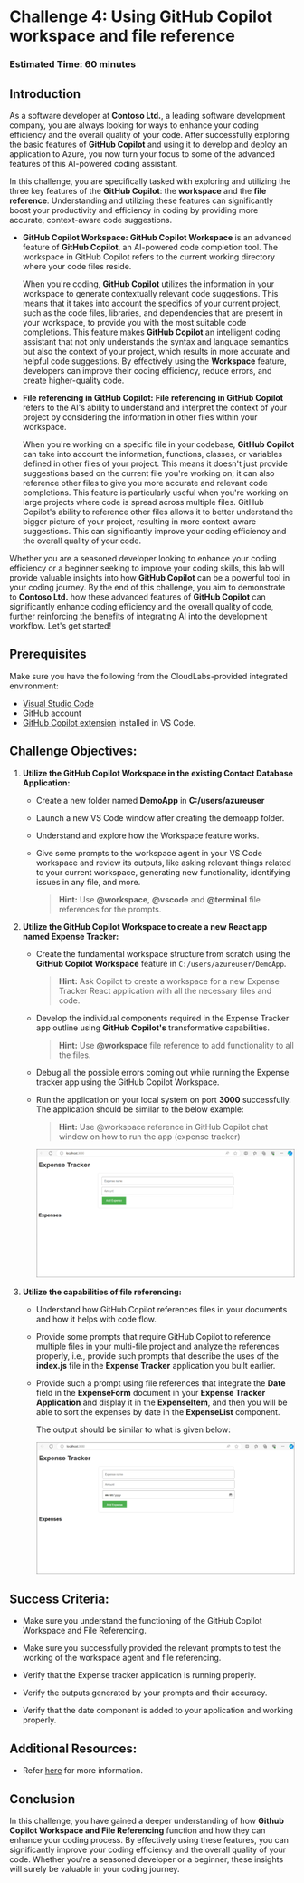 # Challenge 4: Using GitHub Copilot workspace and file reference

### Estimated Time: 60 minutes

## Introduction

As a software developer at **Contoso Ltd.**, a leading software development company, you are always looking for ways to enhance your coding efficiency and the overall quality of your code. After successfully exploring the basic features of **GitHub Copilot** and using it to develop and deploy an application to Azure, you now turn your focus to some of the advanced features of this AI-powered coding assistant.

In this challenge, you are specifically tasked with exploring and utilizing the three key features of the **GitHub Copilot**: the **workspace** and the **file reference**. Understanding and utilizing these features can significantly boost your productivity and efficiency in coding by providing more accurate, context-aware code suggestions.

- **GitHub Copilot Workspace:** **GitHub Copilot Workspace** is an advanced feature of **GitHub Copilot**, an AI-powered code completion tool. The workspace in GitHub Copilot refers to the current working directory where your code files reside.

   When you're coding, **GitHub Copilot** utilizes the information in your workspace to generate contextually relevant code suggestions. This means that it takes into account the specifics of your current project, such as the code files, libraries, and dependencies that are present in your workspace, to provide you with the most suitable code completions. This feature makes **GitHub Copilot** an intelligent coding assistant that not only understands the syntax and language semantics but also the context of your project, which results in more accurate and helpful code suggestions.
   By effectively using the **Workspace** feature, developers can improve their coding efficiency, reduce errors, and create higher-quality code.

- **File referencing in GitHub Copilot:** **File referencing in GitHub Copilot** refers to the AI's ability to understand and interpret the context of your project by considering the information in other files within your workspace.

   When you're working on a specific file in your codebase, **GitHub Copilot** can take into account the information, functions, classes, or variables defined in other files of your project. This means it doesn't just provide suggestions based on the current file you're working on; it can also reference other files to give you more accurate and relevant code completions. This feature is particularly useful when you're working on large projects where code is spread across multiple files. GitHub Copilot's ability to reference other files allows it to better understand the bigger picture of your project, resulting in more context-aware suggestions. This can significantly improve your coding efficiency and the overall quality of your code.

Whether you are a seasoned developer looking to enhance your coding efficiency or a beginner seeking to improve your coding skills, this lab will provide valuable insights into how **GitHub Copilot** can be a powerful tool in your coding journey. By the end of this challenge, you aim to demonstrate to **Contoso Ltd.** how these advanced features of **GitHub Copilot** can significantly enhance coding efficiency and the overall quality of code, further reinforcing the benefits of integrating AI into the development workflow. Let's get started!

## Prerequisites

Make sure you have the following from the CloudLabs-provided integrated environment:

- [Visual Studio Code](https://code.visualstudio.com/)
- [GitHub account](https://github.com/)
- [GitHub Copilot extension](https://marketplace.visualstudio.com/items?itemName=GitHub.copilot) installed in VS Code.

## Challenge Objectives:

1. **Utilize the GitHub Copilot Workspace in the existing Contact Database Application:**

   - Create a new folder named **DemoApp** in **C:/users/azureuser**

   - Launch a new VS Code window after creating the demoapp folder.

   - Understand and explore how the Workspace feature works.

   - Give some prompts to the workspace agent in your VS Code workspace and review its outputs, like asking relevant things related to your current workspace, generating new functionality, identifying issues in any file, and more.
     >**Hint:** Use **@workspace**, **@vscode** and **@terminal** file references for the prompts.

2. **Utilize the GitHub Copilot Workspace to create a new React app named Expense Tracker:**

   - Create the fundamental workspace structure from scratch using the **GitHub Copilot Workspace** feature in `C:/users/azureuser/DemoApp`.
     >**Hint:** Ask Copilot to create a workspace for a new Expense Tracker React application with all the necessary files and code.

   - Develop the individual components required in the Expense Tracker app outline using **GitHub Copilot's** transformative capabilities.
     >**Hint:** Use **@workspace** file reference to add functionality to all the files.

   - Debug all the possible errors coming out while running the Expense tracker app using the GitHub Copilot Workspace.

   - Run the application on your local system on port **3000** successfully. The application should be similar to the below example:

     > **Hint:** Use @workspace reference in GitHub Copilot chat window on how to run the app (expense tracker)

      ![](../../media/app-working.png)

   <validation step="76e12adb-fdce-4aea-a013-b0f721a72995" />

   <validation step="2458065d-db29-4909-a6a8-6be48c96d04b" />

3. **Utilize the capabilities of file referencing:**

   - Understand how GitHub Copilot references files in your documents and how it helps with code flow.

   - Provide some prompts that require GitHub Copilot to reference multiple files in your multi-file project and analyze the references properly, i.e., provide such prompts that describe the uses of the **index.js** file in the **Expense Tracker** application you built earlier.

   - Provide such a prompt using file references that integrate the **Date** field in the **ExpenseForm** document in your **Expense Tracker Application** and display it in the **ExpenseItem**, and then you will be able to sort the expenses by date in the **ExpenseList** component.

      The output should be similar to what is given below:

      ![](../../media/app-working-date.png)

## Success Criteria:

- Make sure you understand the functioning of the GitHub Copilot Workspace and File Referencing.

- Make sure you successfully provided the relevant prompts to test the working of the workspace agent and file referencing.

- Verify that the Expense tracker application is running properly.

- Verify the outputs generated by your prompts and their accuracy.

- Verify that the date component is added to your application and working properly.

## Additional Resources:

- Refer [here](https://githubnext.com/projects/copilot-workspace/) for more information.

## Conclusion

In this challenge, you have gained a deeper understanding of how **Github Copilot Workspace and File Referencing** function and how they can enhance your coding process. By effectively using these features, you can significantly improve your coding efficiency and the overall quality of your code. Whether you're a seasoned developer or a beginner, these insights will surely be valuable in your coding journey.
